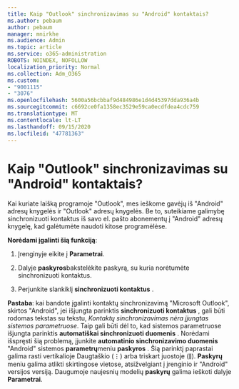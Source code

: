 ```yaml
---
title: Kaip "Outlook" sinchronizavimas su "Android" kontaktais?
ms.author: pebaum
author: pebaum
manager: mnirkhe
ms.audience: Admin
ms.topic: article
ms.service: o365-administration
ROBOTS: NOINDEX, NOFOLLOW
localization_priority: Normal
ms.collection: Adm_O365
ms.custom:
- "9001115"
- "3076"
ms.openlocfilehash: 5600a56bcbbaf9d484986e1d4d45397dda936a4b
ms.sourcegitcommit: c6692ce0fa1358ec3529e59ca0ecdfdea4cdc759
ms.translationtype: MT
ms.contentlocale: lt-LT
ms.lasthandoff: 09/15/2020
ms.locfileid: "47781363"
---
```

# <a name="how-does-outlook-sync-with-my-android-contacts"></a>Kaip "Outlook" sinchronizavimas su "Android" kontaktais?

Kai kuriate laišką programoje "Outlook", mes ieškome gavėjų iš "Android" adresų knygelės ir "Outlook" adresų knygelės. Be to, suteikiame galimybę sinchronizuoti kontaktus iš savo el. pašto abonementų į "Android" adresų knygelę, kad galėtumėte naudoti kitose programėlėse. 
 
**Norėdami įgalinti šią funkciją**:
 
1. Įrenginyje eikite į **Parametrai**.

2. Dalyje **paskyros**bakstelėkite paskyrą, su kuria norėtumėte sinchronizuoti kontaktus.

3. Perjunkite slankiklį **sinchronizuoti kontaktus** .
 
**Pastaba**: kai bandote įgalinti kontaktų sinchronizavimą "Microsoft Outlook", skirtos "Android", jei išjungta parinktis **sinchronizuoti kontaktus** , gali būti rodomas tekstas su tekstu, *Kontaktų sinchronizavimas nėra įjungtas sistemos parametruose*. Taip gali būti dėl to, kad sistemos parametruose išjungta parinktis **automatiškai sinchronizuoti duomenis** . Norėdami išspręsti šią problemą, įjunkite **automatinio sinchronizavimo duomenis** "Android" sistemos **parametrų**meniu **paskyros** . Šią parinktį paprastai galima rasti vertikalioje Daugtaškio (⋮) arba triskart juostoje (⫼). **Paskyrų** meniu galima atlikti skirtingose vietose, atsižvelgiant į įrenginio ir "Android" versijos versiją. Daugumoje naujesnių modelių **paskyrų** galima ieškoti dalyje **Parametrai**.